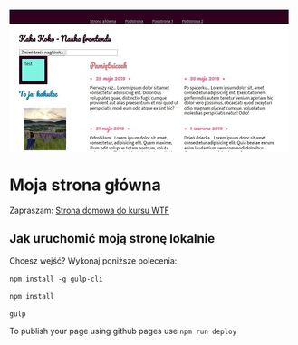 ![homepage screen](github/wyglad-strony.JPG)

# Moja strona główna
Zapraszam: [Strona domowa do kursu WTF](https://github.com/kakuliniec/homepage-gulp)

## Jak uruchomić moją stronę lokalnie
Chcesz wejść? Wykonaj poniższe polecenia:

`npm install -g gulp-cli`

`npm install`

`gulp`

To publish your page using github pages use `npm run deploy`
